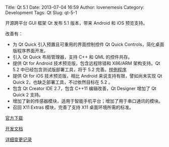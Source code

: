 Title: Qt 5.1
Date: 2013-07-04 16:59
Author: lovenemesis
Category: Development
Tags: Qt
Slug: qt-5-1

开源跨平台 GUI 框架 Qt 发布 5.1 版本，带来 Android 和 iOS 预览支持。

改善有：

-   为 Qt Quick 引入预置且可重用的界面控制控件 Qt Quick
    Controls，简化桌面版程序界面开发。
-   引入 Qt Quick 布局管理器，支持 C++ 和 QML 的控件共存。
-   提供 Qt for Android 技术预览版，包含远程除错和 X86/ARM 架构支持。Qt
    5.2 中已经包含测试版部署工具，将于 5.2
    完善。[样例程序](https://play.google.com/store/apps/details?id=com.digia.Qt5Everywhere)
-   提供 Qt for iOS 技术预览版，相比 Android 来说支持有限，譬如尚未实现
    Qt Quick 2，也缺乏部署工具，不过依然目标在 5.2 。
-   包含 Qt Creator IDE 2.7，包含 C++11 编辑改善，Qt Designer 增加了 Qt
    Quick 2 支持。
-   增加了新的传感器模块，适用于智能手机平台；增加了用于串口通讯的模块。
-   召回 X11 Extras 模块，完善了支持 X11 桌面环境所需的标准。

[官方下载](http://qt-project.org/downloads)

[开发文档](http://qt-project.org/doc/qt-5.1/qtdoc/index.html)

[详细变更记录](http://qt-project.org/wiki/New-Features-in-Qt-5.1)

